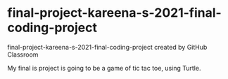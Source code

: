# final-project-kareena-s-2021-final-coding-project
final-project-kareena-s-2021-final-coding-project created by GitHub Classroom

My final is project is going to be a game of tic tac toe, using Turtle. 
